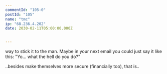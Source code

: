 ```yaml
---
commentId: "105-0"
postId: "105"
name: "tmc"
ip: "68.236.4.202"
date: 2030-02-11T05:00:00.000Z


---
```

<p>way to stick it to the man.
Maybe in your next email you could just say it like this: "Yo... what the hell do you do?"</p>
<p>..besides make themselves more secure (financially too), that is..</p>